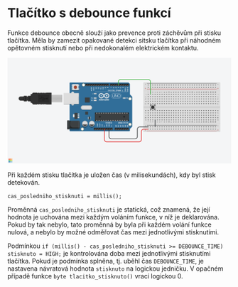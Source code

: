 # Tlačítko s debounce funkcí

Funkce debounce obecně slouží jako prevence proti záchěvům při stisku tlačítka. Měla by zamezit opakované detekci sitsku tlačítka při náhodném opětovném stisknutí nebo při nedokonalém elektrickém kontaktu.

![sdf](wiring.png)

Při každém stisku tlačítka je uložen čas (v milisekundách), kdy byl stisk detekován.

```
cas_posledniho_stisknuti = millis();
```

Proměnná `cas_posledniho_stisknuti` je statická, což znamená, že její hodnota je uchována mezi každým voláním funkce, v níž je deklarována. Pokud by tak nebylo, tato proměnná by byla při každém volání funkce nulová, a nebylo by možné odměřovat čas mezi jednotlivými stisknutími.

Podmínkou `if (millis() - cas_posledniho_stisknuti >= DEBOUNCE_TIME) stisknuto = HIGH;` je kontrolována doba mezi jednotlivými stisknutími tlačítka. Pokud je podmínka splněna, tj. uběhl čas `DEBOUNCE_TIME`, je nastavena návratová hodnota `stisknuto` na logickou jedničku. V opačném případě funkce `byte tlacitko_stisknuto()` vrací logickou 0.
